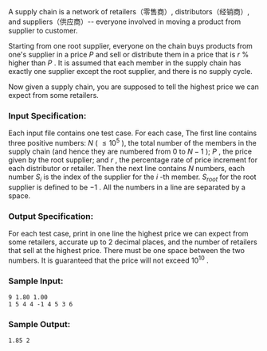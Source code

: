 <!-- Title
Highest Price in Supply Chain (25)
-->
A supply chain is a network of retailers（零售商）, distributors（经销商）, and
suppliers（供应商）-- everyone involved in moving a product from supplier to
customer.

Starting from one root supplier, everyone on the chain buys products from
one's supplier in a price $P$ and sell or distribute them in a price that is
$r$ % higher than $P$ . It is assumed that each member in the supply chain has
exactly one supplier except the root supplier, and there is no supply cycle.

Now given a supply chain, you are supposed to tell the highest price we can
expect from some retailers.

### Input Specification:

Each input file contains one test case. For each case, The first line contains
three positive numbers: $N$ ( $\le 10^5$ ), the total number of the members in
the supply chain (and hence they are numbered from 0 to $N-1$ ); $P$ , the
price given by the root supplier; and $r$ , the percentage rate of price
increment for each distributor or retailer. Then the next line contains $N$
numbers, each number $S_i$ is the index of the supplier for the $i$ -th
member. $S_{root}$ for the root supplier is defined to be $-1$ . All the
numbers in a line are separated by a space.

### Output Specification:

For each test case, print in one line the highest price we can expect from
some retailers, accurate up to 2 decimal places, and the number of retailers
that sell at the highest price. There must be one space between the two
numbers. It is guaranteed that the price will not exceed $10^{10}$ .

### Sample Input:

    
    
    9 1.80 1.00
    1 5 4 4 -1 4 5 3 6

### Sample Output:

    
    
    1.85 2

